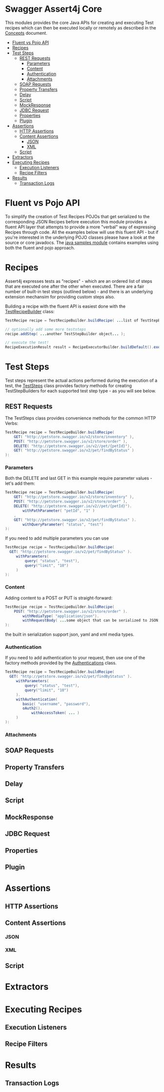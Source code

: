 # Swagger Assert4j Core 

This modules provides the core Java APIs for creating and executing Test recipes which can then be executed locally or
remotely as described in the [Concepts](../../CONCEPTS.md) document. 

* [Fluent vs Pojo API](#fluent-vs-pojo-api)
* [Recipes](#recipes)
* [Test Steps](#test-steps)
  * [REST Requests](#rest-requests)
    * [Parameters](#parameters) 
    * [Content](#content)
    * [Authentication](#authentication)
    * [Attachments](#attachments)
  * [SOAP Requests](#soap-requests)
  * [Property Transfers](#property-transfers)
  * [Delay](#delay)
  * [Script](#script)
  * [MockResponse](#mockresponse)
  * [JDBC Request](#jdbc-request)
  * [Properties](#properties)
  * [Plugin](#plugin)
* [Assertions](#assertions)
  * [HTTP Assertions](#http-assertions)
  * [Content Assertions](#content-assertions)
    * [JSON](#json)
    * [XML](#xml)
  * [Script](#script)
* [Extractors](#extractors)
* [Executing Recipes](#executing-recipes)
  * [Execution Listeners](#execution-listeners)
  * [Recipe Filters](#recipe-filters)
* [Results](#results)
  * [Transaction Logs](#transaction-logs)
  
  
# Fluent vs Pojo API

To simplify the creation of Test Recipes POJOs that get serialized to the corresponding JSON Recipes before execution this
module provides a fluent API layer that attempts to provide a more "verbal" way of expressing Recipes through code. All
the examples below will use this fluent API - but if you're interested in the underlying POJO classes please have a look 
at the source or core javadocs. The [java samples module](../samples/java) contains examples using both the fluent and
pojo approach. 

# Recipes

Assert4j expresses tests as "recipes" - which are an ordered list of steps that are executed one after the other when
executed. There are a fair number of built-in test steps (outlined below) - and there is an underlying extension 
mechansim for providing custom steps also.

Building a recipe with the fluent API is easiest done with the [TestRecipeBuilder](src/main/java/io/swagger/assert4j/TestRecipeBuilder.java)
class:

```java
TestRecipe recipe = TestRecipeBuilder.buildRecipe( ...list of TestStepBuilder objects... ):

// optionally add some more teststeps
recipe.addStep( ...another TestStepBuilder object... );

// execute the test!
RecipeExecutionResult result = RecipeExecutorBuilder.buildDefault().executeRecipe( recipe );
``` 

# Test Steps

Test steps represent the actual actions performed during the execution of a test, the 
[TestSteps](src/main/java/io/swagger/assert4j/teststeps/TestSteps.java) class provides factory
methods for creating TestStepBuilders for each supported test step type - as you will see below. 

## REST Requests

The TestSteps class provides convenience methods for the 
common HTTP Verbs:

```java
TestRecipe recipe = TestRecipeBuilder.buildRecipe(  
    GET( "http://petstore.swagger.io/v2/store/inventory" ),
    POST( "http://petstore.swagger.io/v2/store/order" ),
    DELETE( "http://petstore.swagger.io/v2//pet/{petId}"),
    GET( "http://petstore.swagger.io/v2/pet/findByStatus" )
):
``` 

### Parameters

Both the DELETE and last GET in this example require parameter values - let's add them:

```java
TestRecipe recipe = TestRecipeBuilder.buildRecipe(  
    GET( "http://petstore.swagger.io/v2/store/inventory" ),
    POST( "http://petstore.swagger.io/v2/store/order" ),
    DELETE( "http://petstore.swagger.io/v2//pet/{petId}").
        withPathParameter( "petId", "1" )
    ,
    GET( "http://petstore.swagger.io/v2/pet/findByStatus" ).
        withQueryParameter( "status", "test")
):
``` 
 
If you need to add multiple parameters you can use 
 
```java
TestRecipe recipe = TestRecipeBuilder.buildRecipe(  
  GET( "http://petstore.swagger.io/v2/pet/findByStatus" ).
     withParameters( 
         query( "status", "test"),
         query("limit", "10")
     )
):
 ``` 

### Content

Adding content to a POST or PUT is straight-forward:

```java
TestRecipe recipe = TestRecipeBuilder.buildRecipe(  
    POST( "http://petstore.swagger.io/v2/store/order" ).
        withMediaType( "application/json").
        withRequestBody( ...some object that can be serialized to JSON... )
):
``` 

the built in serialization support json, yaml and xml media types.

### Authentication

If you need to add authentication to your request, then use one of the factory methods
provided by the [Authentications](src/main/java/io/swagger/assert4j/auth/Authentications.java) class.

```java
TestRecipe recipe = TestRecipeBuilder.buildRecipe(  
  GET( "http://petstore.swagger.io/v2/pet/findByStatus" ).
     withParameters( 
         query( "status", "test"),
         query("limit", "10")
     ).
     withAuthentication(
        basic( "username", "password"),
        oAuth2().
            withAccessToken( ... ) 
     )
):
 ``` 

### Attachments



## SOAP Requests

## Property Transfers

## Delay

## Script

## MockResponse

## JDBC Request

## Properties

## Plugin

# Assertions

## HTTP Assertions

## Content Assertions

### JSON

### XML

## Script

# Extractors

# Executing Recipes

## Execution Listeners

## Recipe Filters

# Results

## Transaction Logs







